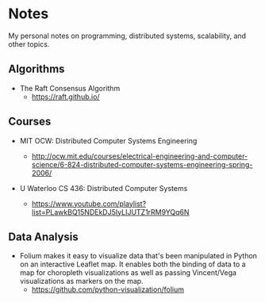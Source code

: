 # Notes
My personal notes on programming, distributed systems, scalability, and other topics.

## Algorithms
 * The Raft Consensus Algorithm
   * https://raft.github.io/

## Courses
 * MIT OCW: Distributed Computer Systems Engineering
   * http://ocw.mit.edu/courses/electrical-engineering-and-computer-science/6-824-distributed-computer-systems-engineering-spring-2006/
   
 * U Waterloo CS 436: Distributed Computer Systems
   * https://www.youtube.com/playlist?list=PLawkBQ15NDEkDJ5IyLIJUTZ1rRM9YQq6N
 
## Data Analysis

 * Folium makes it easy to visualize data that's been manipulated in Python on an interactive Leaflet map. It enables both the binding of    data to a map for choropleth visualizations as well as passing Vincent/Vega visualizations as markers on the map.
     * https://github.com/python-visualization/folium
